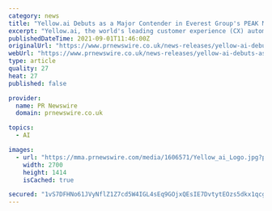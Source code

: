 ```yaml
---
category: news
title: "Yellow.ai Debuts as a Major Contender in Everest Group's PEAK Matrix for Conversational AI"
excerpt: "Yellow.ai, the world's leading customer experience (CX) automation platform, trusted by 700+ enterprises globally, today announced it"
publishedDateTime: 2021-09-01T11:46:00Z
originalUrl: "https://www.prnewswire.co.uk/news-releases/yellow-ai-debuts-as-a-major-contender-in-everest-group-s-peak-matrix-for-conversational-ai-810124262.html"
webUrl: "https://www.prnewswire.co.uk/news-releases/yellow-ai-debuts-as-a-major-contender-in-everest-group-s-peak-matrix-for-conversational-ai-810124262.html"
type: article
quality: 27
heat: 27
published: false

provider:
  name: PR Newswire
  domain: prnewswire.co.uk

topics:
  - AI

images:
  - url: "https://mma.prnewswire.com/media/1606571/Yellow_ai_Logo.jpg?p=facebook"
    width: 2700
    height: 1414
    isCached: true

secured: "1vS7DFHNo61JVyNflZ1Z7cd5W4IGL4sEq9GOjxQEsIE7DvtytEOzs5dkx1qcgHNWRsK+PxK6HG4/JU2D0KNmaXX23pT6puPqcvsBMlgOGcrUmmeXVFGgPtm7e9m5tS7VXreKzWIK3pyiFfOSaNnhAqLHWLGai3LgLwoclq548oBr1NhHg3HS3OaHOxSTENgH3zw1rM2pqqueGscuxf12oGvKOXKGa/bCiHY8/WD4BilHZLP+DTPHqvSMGVzM1eXKvhejVStycVPNoobElOweKX5nRF9HrFyURs0ZKGkS2SwSo87cGztaT1HSf0/wyhqJouPXocR6zcNG58e7NpIsEZowrQRH2cE80SHuuf8wbrY=;06Egi1gVkNAvRteOW8m77A=="
---
```


